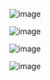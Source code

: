 ![image](https://github.com/user-attachments/assets/78961a26-a612-4d0b-b219-cdd0d7e15d0e)

![image](https://github.com/user-attachments/assets/f8d40c6a-2d0d-4b2c-9ed3-8b5354f7de89)

![image](https://github.com/user-attachments/assets/8efebadc-71e7-4377-b396-9767b56cb821)

![image](https://github.com/user-attachments/assets/a3a5ad7b-4c5c-4911-9cc0-61f63eaa7bda)



